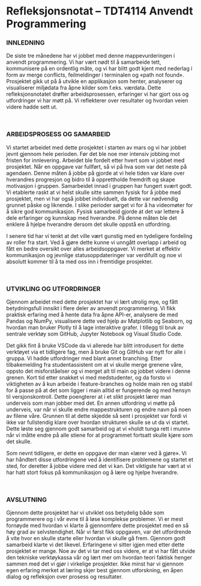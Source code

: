 # Refleksjonsnotat – TDT4114 Anvendt Programmering
### INNLEDNING
De siste tre månedene har vi jobbet med denne mappevurderingen i anvendt programmering. Vi har vært nødt til å samarbeide tett, kommunisere på en ordentlig måte, og vi har blitt godt kjent med nederlag i form av merge conflicts, feilmeldinger i terminalen og «path not found». Prosjektet gikk ut på å utvikle en applikasjon som henter, analyserer og visualiserer miljødata fra åpne kilder som f.eks. værdata. Dette refleksjonsnotatet drøfter arbeidsprosessen, erfaringer vi har gjort oss og utfordringer vi har møtt på. Vi reflekterer over resultater og hvordan veien videre hadde sett ut.

<br>

### ARBEIDSPROSESS OG SAMARBEID
Vi startet arbeidet med dette prosjektet i starten av mars og vi har jobbet jevnt gjennom hele perioden. Før det ble noe mer intensiv jobbing mot fristen for innlevering. Arbeidet ble fordelt etter hvert som vi jobbet med prosjektet. Når en oppgave var fullført, så vi på hva som var det neste på agendaen. Denne måten å jobbe på gjorde at vi hele tiden var klare over hverandres progresjon og bidro til å opprettholde fremdrift og skape motivasjon i gruppen.
Samarbeidet innad i gruppen har fungert svært godt. Vi etablerte raskt at vi helst skulle sitte sammen fysisk for å jobbe med prosjektet, men vi  har også jobbet individuelt, da dette var nødvendig grunnet påske og liknende. I slike perioder sørget vi for å ha videomøter for å sikre god kommunikasjon. Fysisk samarbeid gjorde at det var lettere å dele erfaringer og kunnskap med hverandre. På denne måten ble det enklere å hjelpe hverandre dersom det skulle oppstå en utfordring.

I senere tid har vi tenkt at det ville vært gunstig med en tydeligere fordeling av roller fra start. Ved å gjøre dette kunne vi unngått overlapp i arbeid og fått en bedre oversikt over alles arbeidsoppgaver. Vi merket at effektiv kommunikasjon og jevnlige statusoppdateringer var verdifullt og noe vi absolutt kommer til å ta med oss inn i fremtidige prosjekter.

<br>

### UTVIKLING OG UTFORDRINGER
Gjennom arbeidet med dette prosjektet har vi lært utrolig mye, og fått betydningsfull innsikt i flere deler av anvendt programmering. Vi fikk praktisk erfaring med å hente data fra åpne API-er, analysere de med Pandas og NumPy, visualisere dette ved hjelp av Matplotlib og Seaborn, og hvordan man bruker Plotly til å lage interaktive grafer. I tillegg til bruk av sentrale verktøy som GitHub, Jupyter Notebook og Visual Studio Code.

Det gikk fint å bruke VSCode da vi allerede har blitt introdusert for dette verktøyet via et tidligere fag, men å bruke Git og GitHub var nytt for alle i gruppa. Vi hadde utfordringer med blant annet branching. Etter tilbakemelding fra studentassistent om at vi skulle merge grenene våre, oppsto det misforståelser og vi merget alt til main og jobbet videre i denne grenen. Kort tid etter snakket vi med medstudenter, og da forsto vi viktigheten av å kun arbeide i feature-branches og holde main ren og stabil for å passe på at det som ligger i main alltid er fungerende og med hensyn til versjonskontroll. Dette poengterer at i et slikt prosjekt lærer man underveis som man jobber med det.
En annen utfordring vi møtte på underveis, var når vi skulle endre mappestrukturen og endre navn på noen av filene våre. Grunnen til at dette skjedde så sent i prosjektet var fordi vi ikke var fullstendig klare over hvordan strukturen skulle se ut da vi startet. Dette løste seg gjennom godt samarbeid og at vi «holdt tunga rett i munn» når vi måtte endre på alle stiene for at programmet fortsatt skulle kjøre som det skulle.

Som nevnt tidligere, er dette en oppgave der man «lærer ved å gjøre». Vi har håndtert disse utfordringene ved å identifisere problemene og startet et sted, for deretter å jobbe videre med det vi kan. Det viktigste har vært at vi har hatt stort fokus på kommunikasjon og å lære og hjelpe hverandre.

<br>

### AVSLUTNING
Gjennom dette prosjektet har vi utviklet oss betydelig både som programmerere og i vår evne til å løse komplekse problemer. Vi er mest fornøyde med hvordan vi klarte å gjennomføre dette prosjektet med en så høy grad av selvstendighet. Når vi først fikk oppgaven, var det utfordrende å vite hvor en skulle starte eller hvordan vi skulle gå frem. Gjennom godt samarbeid klarte vi det likevel. Erfaringene vi sitter igjen med etter dette prosjektet er mange. Noe av det vi tar med oss videre, er at vi har fått utvide den tekniske verktøykassa vår og lært mer om hvordan teori faktisk henger sammen med det vi gjør i virkelige prosjekter. Ikke minst har vi gjennom egen erfaring merket at læring skjer best gjennom utforskning, en åpen dialog og refleksjon over prosess og resultater. 
